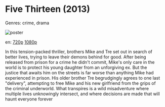# Five Thirteen (2013)

Genres: crime, drama

![poster](http://image.tmdb.org/t/p/w500/kNpzTgVliZqpnAYGdwijSfITfcC.jpg)

en:
  [720p](magnet:?xt=urn:btih:4b1d07d39a599e70ebf0ab4d5419168e6198b334&dn=Five+Thirteen+%282013%29+720p+BrRip+x264+-+YIFY&tr=udp%3A%2F%2Ftracker.openbittorrent.com%3A80%2Fannounce&tr=udp%3A%2F%2Fglotorrents.pw%3A6969%2Fannounce&tr=udp%3A%2F%2Ftracker.openbittorrent.com%3A80%2Fannounce&tr=udp%3A%2F%2Ftracker.opentrackr.org%3A1337%2Fannounce&tr=udp%3A%2F%2Fzer0day.to%3A1337%2Fannounce&tr=udp%3A%2F%2Ftracker.coppersurfer.tk%3A6969%2Fannounce)
  [1080p](magnet:?xt=urn:btih:209C97F3DEDBBD535D2612DECEFEF8B10348C176&tr=udp://glotorrents.pw:6969/announce&tr=udp://tracker.opentrackr.org:1337/announce&tr=udp://torrent.gresille.org:80/announce&tr=udp://tracker.openbittorrent.com:80&tr=udp://tracker.coppersurfer.tk:6969&tr=udp://tracker.leechers-paradise.org:6969&tr=udp://p4p.arenabg.ch:1337&tr=udp://tracker.internetwarriors.net:1337)
  


In this tension-packed thriller, brothers Mike and Tre set out in search of better lives, trying to leave their demons behind for good. After being released from prison for a crime he didn't commit, Mike's only care in the world is to protect his young daughter from an unforgiving ex. But the justice that awaits him on the streets is far worse than anything Mike had experienced in prison. His older brother Tre begrudgingly agrees to one last "delivery", attempting to free Mike and his new girlfriend from the grips of the criminal underworld. What transpires is a wild misadventure where multiple lives unknowingly intersect, and where decisions are made that will haunt everyone forever